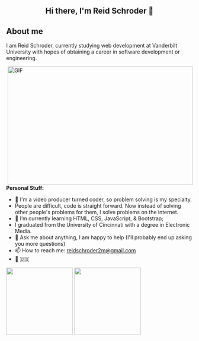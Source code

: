 <h2 align="center"> Hi there, I'm Reid Schroder 👋<h2>

  
  
 <h2>About me</h2>

I am Reid Schroder, currently studying web development at Vanderbilt University with hopes of obtaining a career in software development or engineering.    

  
  <img align="right" alt="GIF" src="https://github.com/reidschroder/reidschroder/blob/main/lofi-coding.gif" width="500" height="318" />
  

**Personal Stuff:**

- :movie_camera: I'm a video producer turned coder, so problem solving is my specialty. 
- People are difficult, code is straight forward. Now instead of solving other people's problems for them,
  I solve problems on the internet.
- 🚀 I’m currently learning HTML, CSS, JavaScript, & Bootstrap; 
- I graduated from the University of Cincinnati with a degree in Electronic Media.
- 💬 Ask me about anything, I am happy to help 
  (I'll probably end up asking you more questions)
- 📫 How to reach me: reidschroder2m@gmail.com
- :round_pushpin: :us: 


  
<p>  
  <img height="180em" src="https://github-readme-stats.vercel.app/api?username=reidschroder&show_icons=true&hide_border=true&&count_private=true&include_all_commits=true" />
    <img height="180em" src="https://github-readme-stats.vercel.app/api/top-langs/?username=reidschroder&exclude_repo=KNN-Image-Classification&show_icons=true&hide_border=true&layout=compact&langs_count=8"/>
  </p>
<!--
**reidschroder/reidschroder** is a ✨ _special_ ✨ repository because its `README.md` (this file) appears on your GitHub profile.

Here are some ideas to get you started:

- 🔭 I’m currently working on ...
- 🌱 I’m currently learning ...
- 👯 I’m looking to collaborate on ...
- 🤔 I’m looking for help with ...
- 💬 Ask me about ...
- 📫 How to reach me: ...
- 😄 Pronouns: ...
- ⚡ Fun fact: ...
-->
